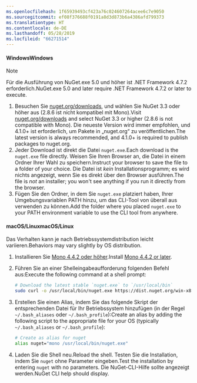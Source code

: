 ```yaml
---
ms.openlocfilehash: 1f65939493cf423a76c024607264acee6c7e9050
ms.sourcegitcommit: ef08f376688f0191a8d3d873b6a4386afd799373
ms.translationtype: HT
ms.contentlocale: de-DE
ms.lasthandoff: 05/28/2019
ms.locfileid: "66271514"
---
```

#### <a name="windows"></a><span data-ttu-id="d8e68-101">Windows</span><span class="sxs-lookup"><span data-stu-id="d8e68-101">Windows</span></span>

> [!Note]
> <span data-ttu-id="d8e68-102">Für die Ausführung von NuGet.exe 5.0 und höher ist .NET Framework 4.7.2 erforderlich.</span><span class="sxs-lookup"><span data-stu-id="d8e68-102">NuGet.exe 5.0 and later require .NET Framework 4.7.2 or later to execute.</span></span>

1. <span data-ttu-id="d8e68-103">Besuchen Sie [nuget.org/downloads](https://nuget.org/downloads), und wählen Sie NuGet 3.3 oder höher aus (2.8.6 ist nicht kompatibel mit Mono).</span><span class="sxs-lookup"><span data-stu-id="d8e68-103">Visit [nuget.org/downloads](https://nuget.org/downloads) and select NuGet 3.3 or higher (2.8.6 is not compatible with Mono).</span></span> <span data-ttu-id="d8e68-104">Die neueste Version wird immer empfohlen, und 4.1.0+ ist erforderlich, um Pakete in „nuget.org“ zu veröffentlichen.</span><span class="sxs-lookup"><span data-stu-id="d8e68-104">The latest version is always recommended, and 4.1.0+ is required to publish packages to nuget.org.</span></span>
1. <span data-ttu-id="d8e68-105">Jeder Download ist direkt die Datei `nuget.exe`.</span><span class="sxs-lookup"><span data-stu-id="d8e68-105">Each download is the `nuget.exe` file directly.</span></span> <span data-ttu-id="d8e68-106">Weisen Sie Ihren Browser an, die Datei in einem Ordner Ihrer Wahl zu speichern.</span><span class="sxs-lookup"><span data-stu-id="d8e68-106">Instruct your browser to save the file to a folder of your choice.</span></span> <span data-ttu-id="d8e68-107">Die Datei ist *kein* Installationsprogramm; es wird nichts angezeigt, wenn Sie es direkt über den Browser ausführen.</span><span class="sxs-lookup"><span data-stu-id="d8e68-107">The file is *not* an installer; you won't see anything if you run it directly from the browser.</span></span>
1. <span data-ttu-id="d8e68-108">Fügen Sie den Ordner, in dem Sie `nuget.exe` platziert haben, Ihrer Umgebungsvariablen PATH hinzu, um das CLI-Tool von überall aus verwenden zu können.</span><span class="sxs-lookup"><span data-stu-id="d8e68-108">Add the folder where you placed `nuget.exe` to your PATH environment variable to use the CLI tool from anywhere.</span></span>

#### <a name="macoslinux"></a><span data-ttu-id="d8e68-109">macOS/Linux</span><span class="sxs-lookup"><span data-stu-id="d8e68-109">macOS/Linux</span></span>

<span data-ttu-id="d8e68-110">Das Verhalten kann je nach Betriebssystemdistribution leicht variieren.</span><span class="sxs-lookup"><span data-stu-id="d8e68-110">Behaviors may vary slightly by OS distribution.</span></span>

1. <span data-ttu-id="d8e68-111">Installieren Sie [Mono 4.4.2 oder höher](http://www.mono-project.com/docs/getting-started/install/).</span><span class="sxs-lookup"><span data-stu-id="d8e68-111">Install [Mono 4.4.2 or later](http://www.mono-project.com/docs/getting-started/install/).</span></span>

1. <span data-ttu-id="d8e68-112">Führen Sie an einer Shelleingabeaufforderung folgenden Befehl aus:</span><span class="sxs-lookup"><span data-stu-id="d8e68-112">Execute the following command at a shell prompt:</span></span>

    ```bash
    # Download the latest stable `nuget.exe` to `/usr/local/bin`
    sudo curl -o /usr/local/bin/nuget.exe https://dist.nuget.org/win-x86-commandline/latest/nuget.exe
    ```

1. <span data-ttu-id="d8e68-113">Erstellen Sie einen Alias, indem Sie das folgende Skript der entsprechenden Datei für Ihr Betriebssystem hinzufügen (in der Regel `~/.bash_aliases` oder `~/.bash_profile`):</span><span class="sxs-lookup"><span data-stu-id="d8e68-113">Create an alias by adding the following script to the appropriate file for your OS (typically `~/.bash_aliases` or `~/.bash_profile`):</span></span>

    ```bash
    # Create as alias for nuget
    alias nuget="mono /usr/local/bin/nuget.exe"
    ```

1. <span data-ttu-id="d8e68-114">Laden Sie die Shell neu.</span><span class="sxs-lookup"><span data-stu-id="d8e68-114">Reload the shell.</span></span>  <span data-ttu-id="d8e68-115">Testen Sie die Installation, indem Sie `nuget` ohne Parameter eingeben.</span><span class="sxs-lookup"><span data-stu-id="d8e68-115">Test the installation by entering `nuget` with no parameters.</span></span> <span data-ttu-id="d8e68-116">Die NuGet-CLI-Hilfe sollte angezeigt werden.</span><span class="sxs-lookup"><span data-stu-id="d8e68-116">NuGet CLI help should display.</span></span>

